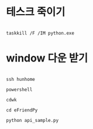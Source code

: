# 테스크 죽이기
```

taskkill /F /IM python.exe
```

# window 다운 받기
```

ssh hunhome

powershell

cdwk

cd eFriendPy

python api_sample.py

```
